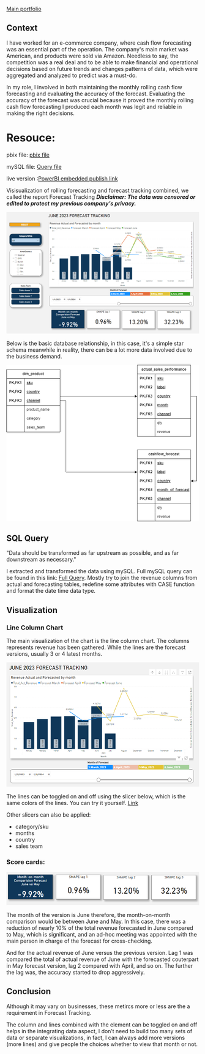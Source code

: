 [Main portfolio](https://thong-pm.github.io/)
## Context
I have worked for an e-commerce company, where cash flow forecasting was an essential part of the operation. The company's main market was American, and products were sold via Amazon. Needless to say, the competition was a real deal and to be able to make financial and operational decisions based on future trends and changes patterns of data, which were aggregated and analyzed to predict was a must-do. 

In my role, I involved in both maintaining the monthly rolling cash flow forecasting and evaluating the accuracy of the forecast. Evaluating the accuracy of the forecast was crucial because it proved the monthly rolling cash flow forecasting I produced each month was legit and reliable in making the right decisions.

# Resouce:
pbix file: [pbix file](https://github.com/thong-pm/Data_Port/blob/45b2e9193cb5df68c06d621bad574048690db11f/PowerBI/1.%20Cashflow%20forecast%20tracking/Business%20Forecast%20Tracking.pbix)

mySQL file: [Query file](https://github.com/thong-pm/Data_Port/blob/main/PowerBI/Forecast%20tracking/foreast_track_query.sql)

live version :[PowerBI embedded publish link](https://app.powerbi.com/view?r=eyJrIjoiYzFkM2YzMTQtMjhhOS00NGE0LTgzMzEtYTBlMTBmNWY3Nzk0IiwidCI6Ijk0YzBmYWUxLWY5MDEtNDMwZi05ZTkyLWJiMGZkNzMxZTlmNCIsImMiOjEwfQ%3D%3D)

Visisualization of rolling forecasting and forecast tracking combined, we called the report Forecast Tracking
***Disclaimer: The data was censored or edited to protect my previous company's privacy.***

![Overview Tab](assets/Overview_tab.png)

Below is the basic database relationship, in this case, it's a simple star schema meanwhile in reality, there can be a lot more data involved due to the business demand. 

![Database Diagram](assets/database_diagram.png)

## SQL Query
"Data should be transformed as far upstream as possible, and as far downstream as necessary."

I extracted and transformed the data using mySQL. Full mySQL query can be found in this link: [Full Query](https://github.com/thong-pm/Data_Port/blob/main/PowerBI/Forecast%20tracking/foreast_track_query.sql). Mostly try to join the revenue columns from actual and forecasting tables, redefine some attributes with CASE function and format the date time data type.
## Visualization

### Line Column Chart
The main visualization of the chart is the line column chart. The columns represents revenue has been gathered. While the lines are the forecast versions, usually 3 or 4 latest months.

![Line And Column](assets/line_and_column_chart.png)

The lines can be toggled on and off using the slicer below, which is the same colors of the lines. You can try it yourself. [Link](https://app.powerbi.com/view?r=eyJrIjoiYzFkM2YzMTQtMjhhOS00NGE0LTgzMzEtYTBlMTBmNWY3Nzk0IiwidCI6Ijk0YzBmYWUxLWY5MDEtNDMwZi05ZTkyLWJiMGZkNzMxZTlmNCIsImMiOjEwfQ%3D%3D)

Other slicers can also be applied:

- category/sku
- months
- country
- sales team

### Score cards:

![Score Cards](assets/score_cards.png)

The month of the version is June therefore, the month-on-month comparison would be between June and May. In this case, there was a reduction of nearly 10% of the total revenue forecasted in June compared to May, which is significant, and an ad-hoc meeting was appointed with the main person in charge of the forecast for cross-checking. 

And for the actual revenue of June versus the previous version. Lag 1 was compared the total of actual revenue of June with the forecasted couterpart in May forecast version, lag 2 compared with April, and so on. The further the lag was, the accuracy started to drop aggressively.

## Conclusion
Although it may vary on businesses, these metircs more or less are the a requirement in Forecast Tracking.

The column and lines combined with the element can be toggled on and off helps in the integrating data aspect, I don’t need to build too many sets of data or separate visualizations, in fact, I can always add more versions (more lines) and give people the choices whether to view that month or not.
